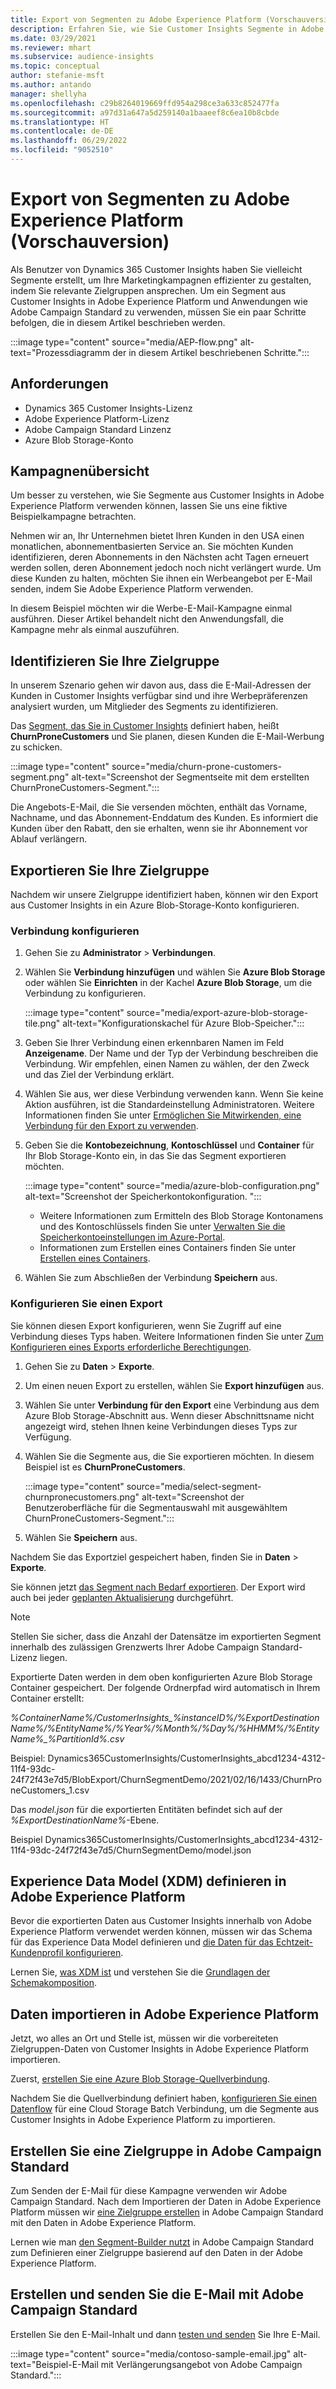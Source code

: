 ```yaml
---
title: Export von Segmenten zu Adobe Experience Platform (Vorschauversion)
description: Erfahren Sie, wie Sie Customer Insights Segmente in Adobe Experience Platform verwenden können.
ms.date: 03/29/2021
ms.reviewer: mhart
ms.subservice: audience-insights
ms.topic: conceptual
author: stefanie-msft
ms.author: antando
manager: shellyha
ms.openlocfilehash: c29b8264019669ffd954a298ce3a633c852477fa
ms.sourcegitcommit: a97d31a647a5d259140a1baaeef8c6ea10b8cbde
ms.translationtype: HT
ms.contentlocale: de-DE
ms.lasthandoff: 06/29/2022
ms.locfileid: "9052510"
---
```

# <a name="export-segments-to-adobe-experience-platform-preview"></a>Export von Segmenten zu Adobe Experience Platform (Vorschauversion)

Als Benutzer von Dynamics 365 Customer Insights haben Sie vielleicht Segmente erstellt, um Ihre Marketingkampagnen effizienter zu gestalten, indem Sie relevante Zielgruppen ansprechen. Um ein Segment aus Customer Insights in Adobe Experience Platform und Anwendungen wie Adobe Campaign Standard zu verwenden, müssen Sie ein paar Schritte befolgen, die in diesem Artikel beschrieben werden.

:::image type="content" source="media/AEP-flow.png" alt-text="Prozessdiagramm der in diesem Artikel beschriebenen Schritte.":::

## <a name="prerequisites"></a>Anforderungen

-   Dynamics 365 Customer Insights-Lizenz
-   Adobe Experience Platform-Lizenz
-   Adobe Campaign Standard Linzenz
-   Azure Blob Storage-Konto

## <a name="campaign-overview"></a>Kampagnenübersicht

Um besser zu verstehen, wie Sie Segmente aus Customer Insights in Adobe Experience Platform verwenden können, lassen Sie uns eine fiktive Beispielkampagne betrachten.

Nehmen wir an, Ihr Unternehmen bietet Ihren Kunden in den USA einen monatlichen, abonnementbasierten Service an. Sie möchten Kunden identifizieren, deren Abonnements in den Nächsten acht Tagen erneuert werden sollen, deren Abonnement jedoch noch nicht verlängert wurde. Um diese Kunden zu halten, möchten Sie ihnen ein Werbeangebot per E-Mail senden, indem Sie Adobe Experience Platform verwenden.

In diesem Beispiel möchten wir die Werbe-E-Mail-Kampagne einmal ausführen. Dieser Artikel behandelt nicht den Anwendungsfall, die Kampagne mehr als einmal auszuführen.

## <a name="identify-your-target-audience"></a>Identifizieren Sie Ihre Zielgruppe

In unserem Szenario gehen wir davon aus, dass die E-Mail-Adressen der Kunden in Customer Insights verfügbar sind und ihre Werbepräferenzen analysiert wurden, um Mitglieder des Segments zu identifizieren.

Das [Segment, das Sie in Customer Insights](segments.md) definiert haben, heißt **ChurnProneCustomers** und Sie planen, diesen Kunden die E-Mail-Werbung zu schicken.

:::image type="content" source="media/churn-prone-customers-segment.png" alt-text="Screenshot der Segmentseite mit dem erstellten ChurnProneCustomers-Segment.":::

Die Angebots-E-Mail, die Sie versenden möchten, enthält das Vorname, Nachname, und das Abonnement-Enddatum des Kunden. Es informiert die Kunden über den Rabatt, den sie erhalten, wenn sie ihr Abonnement vor Ablauf verlängern.

## <a name="export-your-target-audience"></a>Exportieren Sie Ihre Zielgruppe

Nachdem wir unsere Zielgruppe identifiziert haben, können wir den Export aus Customer Insights in ein Azure Blob-Storage-Konto konfigurieren.

### <a name="configure-a-connection"></a>Verbindung konfigurieren

1. Gehen Sie zu **Administrator** > **Verbindungen**.

1. Wählen Sie **Verbindung hinzufügen** und wählen Sie **Azure Blob Storage** oder wählen Sie **Einrichten** in der Kachel **Azure Blob Storage**, um die Verbindung zu konfigurieren.

   :::image type="content" source="media/export-azure-blob-storage-tile.png" alt-text="Konfigurationskachel für Azure Blob-Speicher."::: 

1. Geben Sie Ihrer Verbindung einen erkennbaren Namen im Feld **Anzeigename**. Der Name und der Typ der Verbindung beschreiben die Verbindung. Wir empfehlen, einen Namen zu wählen, der den Zweck und das Ziel der Verbindung erklärt.

1. Wählen Sie aus, wer diese Verbindung verwenden kann. Wenn Sie keine Aktion ausführen, ist die Standardeinstellung Administratoren. Weitere Informationen finden Sie unter [Ermöglichen Sie Mitwirkenden, eine Verbindung für den Export zu verwenden](connections.md#allow-contributors-to-use-a-connection-for-exports).

1. Geben Sie die **Kontobezeichnung**, **Kontoschlüssel** und **Container** für Ihr Blob Storage-Konto ein, in das Sie das Segment exportieren möchten.  
      
   :::image type="content" source="media/azure-blob-configuration.png" alt-text="Screenshot der Speicherkontokonfiguration. "::: 
   
    - Weitere Informationen zum Ermitteln des Blob Storage Kontonamens und des Kontoschlüssels finden Sie unter [Verwalten Sie die Speicherkontoeinstellungen im Azure-Portal](/azure/storage/common/storage-account-manage).
    - Informationen zum Erstellen eines Containers finden Sie unter [Erstellen eines Containers](/azure/storage/blobs/storage-quickstart-blobs-portal#create-a-container).

1. Wählen Sie zum Abschließen der Verbindung **Speichern** aus. 

### <a name="configure-an-export"></a>Konfigurieren Sie einen Export

Sie können diesen Export konfigurieren, wenn Sie Zugriff auf eine Verbindung dieses Typs haben. Weitere Informationen finden Sie unter [Zum Konfigurieren eines Exports erforderliche Berechtigungen](export-destinations.md#set-up-a-new-export).

1. Gehen Sie zu **Daten** > **Exporte**.

1. Um einen neuen Export zu erstellen, wählen Sie **Export hinzufügen** aus.

1. Wählen Sie unter **Verbindung für den Export** eine Verbindung aus dem Azure Blob Storage-Abschnitt aus. Wenn dieser Abschnittsname nicht angezeigt wird, stehen Ihnen keine Verbindungen dieses Typs zur Verfügung.

1. Wählen Sie die Segmente aus, die Sie exportieren möchten. In diesem Beispiel ist es **ChurnProneCustomers**.

   :::image type="content" source="media/select-segment-churnpronecustomers.png" alt-text="Screenshot der Benutzeroberfläche für die Segmentauswahl mit ausgewähltem ChurnProneCustomers-Segment.":::

1. Wählen Sie **Speichern** aus.

Nachdem Sie das Exportziel gespeichert haben, finden Sie in **Daten** > **Exporte**.

Sie können jetzt [das Segment nach Bedarf exportieren](export-destinations.md#run-exports-on-demand). Der Export wird auch bei jeder [geplanten Aktualisierung](system.md) durchgeführt.

> [!NOTE]
> Stellen Sie sicher, dass die Anzahl der Datensätze im exportierten Segment innerhalb des zulässigen Grenzwerts Ihrer Adobe Campaign Standard-Lizenz liegen.

Exportierte Daten werden in dem oben konfigurierten Azure Blob Storage Container gespeichert. Der folgende Ordnerpfad wird automatisch in Ihrem Container erstellt:

*%ContainerName%/CustomerInsights_%instanceID%/%ExportDestinationName%/%EntityName%/%Year%/%Month%/%Day%/%HHMM%/%EntityName%_%PartitionId%.csv*

Beispiel: Dynamics365CustomerInsights/CustomerInsights_abcd1234-4312-11f4-93dc-24f72f43e7d5/BlobExport/ChurnSegmentDemo/2021/02/16/1433/ChurnProneCustomers_1.csv

Das *model.json* für die exportierten Entitäten befindet sich auf der *%ExportDestinationName%*-Ebene.

Beispiel Dynamics365CustomerInsights/CustomerInsights_abcd1234-4312-11f4-93dc-24f72f43e7d5/ChurnSegmentDemo/model.json

## <a name="define-experience-data-model-xdm-in-adobe-experience-platform"></a>Experience Data Model (XDM) definieren in Adobe Experience Platform

Bevor die exportierten Daten aus Customer Insights innerhalb von Adobe Experience Platform verwendet werden können, müssen wir das Schema für das Experience Data Model definieren und [die Daten für das Echtzeit-Kundenprofil konfigurieren](https://experienceleague.adobe.com/docs/experience-platform/profile/tutorials/dataset-configuration.html#tutorials).

Lernen Sie, [was XDM ist](https://experienceleague.adobe.com/docs/experience-platform/xdm/home.html) und verstehen Sie die [Grundlagen der Schemakomposition](https://experienceleague.adobe.com/docs/experience-platform/xdm/schema/composition.html#schema).

## <a name="import-data-into-adobe-experience-platform"></a>Daten importieren in Adobe Experience Platform

Jetzt, wo alles an Ort und Stelle ist, müssen wir die vorbereiteten Zielgruppen-Daten von Customer Insights in Adobe Experience Platform importieren.

Zuerst, [erstellen Sie eine Azure Blob Storage-Quellverbindung](https://experienceleague.adobe.com/docs/experience-platform/sources/ui-tutorials/create/cloud-storage/blob.html#getting-started).    

Nachdem Sie die Quellverbindung definiert haben, [konfigurieren Sie einen Datenflow](https://experienceleague.adobe.com/docs/experience-platform/sources/ui-tutorials/dataflow/cloud-storage.html#ui-tutorials) für eine Cloud Storage Batch Verbindung, um die Segmente aus Customer Insights in Adobe Experience Platform zu importieren.

## <a name="create-an-audience-in-adobe-campaign-standard"></a>Erstellen Sie eine Zielgruppe in Adobe Campaign Standard

Zum Senden der E-Mail für diese Kampagne verwenden wir Adobe Campaign Standard. Nach dem Importieren der Daten in Adobe Experience Platform müssen wir [eine Zielgruppe erstellen](https://experienceleague.adobe.com/docs/campaign-standard/using/profiles-and-audiences/get-started-profiles-and-audiences.html#permission) in Adobe Campaign Standard mit den Daten in Adobe Experience Platform.


Lernen wie man [den Segment-Builder nutzt](https://experienceleague.adobe.com/docs/campaign-standard/using/integrating-with-adobe-cloud/adobe-experience-platform/audience-destinations/aep-using-segment-builder.html) in Adobe Campaign Standard zum Definieren einer Zielgruppe basierend auf den Daten in der Adobe Experience Platform.

## <a name="create-and-send-the-email-using-adobe-campaign-standard"></a>Erstellen und senden Sie die E-Mail mit Adobe Campaign Standard

Erstellen Sie den E-Mail-Inhalt und dann [testen und senden](https://experienceleague.adobe.com/docs/campaign-standard/using/testing-and-sending/get-started-sending-messages.html#preparing-and-testing-messages) Sie Ihre E-Mail.

:::image type="content" source="media/contoso-sample-email.jpg" alt-text="Beispiel-E-Mail mit Verlängerungsangebot von Adobe Campaign Standard.":::
